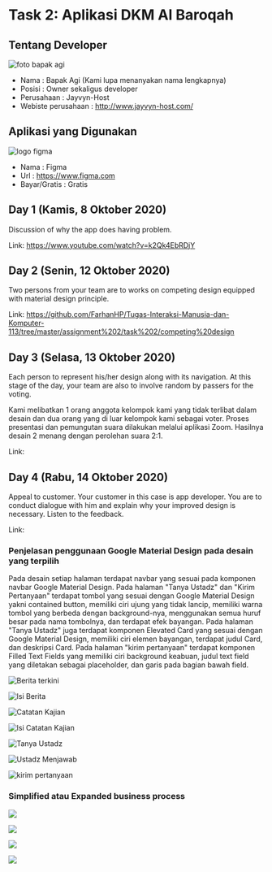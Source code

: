 # Task 2: Aplikasi DKM Al Baroqah

## Tentang Developer
![foto bapak agi](foto%20bapak%20Agi.png)

- Nama                : Bapak Agi (Kami lupa menanyakan nama lengkapnya)
- Posisi              : Owner sekaligus developer
- Perusahaan          : Jayvyn-Host
- Webiste perusahaan  : http://www.jayvyn-host.com/

## Aplikasi yang Digunakan
![logo figma](https://vectorlogoseek.com/wp-content/uploads/2020/06/figma-vector-logo.png)

- Nama                : Figma
- Url                 : https://www.figma.com
- Bayar/Gratis        : Gratis

## Day 1 (Kamis, 8 Oktober 2020)

Discussion of why the app does having problem.

Link: https://www.youtube.com/watch?v=k2Qk4EbRDjY

## Day 2 (Senin, 12 Oktober 2020)

Two persons from your team are to works on competing design equipped with material design principle.

Link: https://github.com/FarhanHP/Tugas-Interaksi-Manusia-dan-Komputer-113/tree/master/assignment%202/task%202/competing%20design

## Day 3 (Selasa, 13 Oktober 2020)

Each person to represent his/her design along with its navigation. At this stage of the day, your team are also to involve random by passers for the voting.

Kami melibatkan 1 orang anggota kelompok kami yang tidak terlibat dalam desain dan dua orang yang di luar kelompok kami sebagai voter. Proses presentasi dan pemungutan suara dilakukan melalui aplikasi Zoom. Hasilnya desain 2 menang dengan perolehan suara 2:1. 

Link: 

## Day 4 (Rabu, 14 Oktober 2020)

Appeal to customer. Your customer in this case is app developer. You are to conduct dialogue with him and explain why your improved design is necessary. Listen to the feedback.

Link:

### Penjelasan penggunaan Google Material Design pada desain yang terpilih

Pada desain setiap halaman terdapat navbar yang sesuai pada komponen navbar Google Material Design. Pada halaman "Tanya Ustadz" dan "Kirim Pertanyaan" terdapat tombol yang sesuai dengan Google Material Design yakni contained button, memiliki ciri ujung yang tidak lancip, memiliki warna tombol yang berbeda dengan background-nya, menggunakan semua huruf besar pada nama tombolnya, dan terdapat efek bayangan. Pada halaman "Tanya Ustadz" juga terdapat komponen Elevated Card yang sesuai dengan Google Material Design, memiliki ciri elemen bayangan, terdapat judul Card, dan deskripsi Card. Pada halaman "kirim pertanyaan" terdapat komponen Filled Text Fields yang memiliki ciri background keabuan, judul text field yang diletakan sebagai placeholder, dan garis pada bagian bawah field.

![Berita terkini](competing%20design/desain%202/Berita%20Terkini.png)

![Isi Berita](competing%20design/desain%202/Isi%20Berita.png)

![Catatan Kajian](competing%20design/desain%202/Catatan%20Kajian.png)

![Isi Catatan Kajian](competing%20design/desain%202/Isi%20Catatan%20Kajian.png)

![Tanya Ustadz](competing%20design/desain%202/Tanya%20Ustadz.png)

![Ustadz Menjawab](competing%20design/desain%202/Ustadz%20Menjawab.png)

![kirim pertanyaan](competing%20design/desain%202/kirim%20pertanyaan.png)

### Simplified atau Expanded business process

![](expanded_or_simplified%20business%20process/melihat%20pertanyaan%20untuk%20ustad%20(simplified).png)

![](expanded_or_simplified%20business%20process/Memfilter%20pertanyaan%20untuk%20ustadz%20(expanded).png)

![](expanded_or_simplified%20business%20process/Memfilter%20catatan%20kajian%20(expanded).png)

![](expanded_or_simplified%20business%20process/Memfilter%20berita%20(expanded).png)
